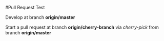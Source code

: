 #Pull Request Test

Develop at branch **origin/master**

Start a pull request at branch **origin/cherry-branch** via *cherry-pick* from branch **origin/master**